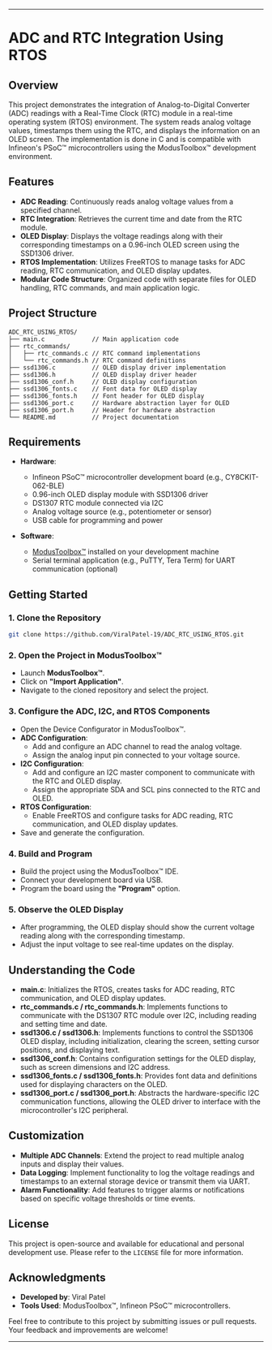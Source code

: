 
---

# ADC and RTC Integration Using RTOS

## Overview

This project demonstrates the integration of Analog-to-Digital Converter (ADC) readings with a Real-Time Clock (RTC) module in a real-time operating system (RTOS) environment. The system reads analog voltage values, timestamps them using the RTC, and displays the information on an OLED screen. The implementation is done in C and is compatible with Infineon's PSoC™ microcontrollers using the ModusToolbox™ development environment.

## Features

- **ADC Reading**: Continuously reads analog voltage values from a specified channel.
- **RTC Integration**: Retrieves the current time and date from the RTC module.
- **OLED Display**: Displays the voltage readings along with their corresponding timestamps on a 0.96-inch OLED screen using the SSD1306 driver.
- **RTOS Implementation**: Utilizes FreeRTOS to manage tasks for ADC reading, RTC communication, and OLED display updates.
- **Modular Code Structure**: Organized code with separate files for OLED handling, RTC commands, and main application logic.

## Project Structure

```
ADC_RTC_USING_RTOS/
├── main.c             // Main application code
├── rtc_commands/
│   ├── rtc_commands.c // RTC command implementations
│   └── rtc_commands.h // RTC command definitions
├── ssd1306.c          // OLED display driver implementation
├── ssd1306.h          // OLED display driver header
├── ssd1306_conf.h     // OLED display configuration
├── ssd1306_fonts.c    // Font data for OLED display
├── ssd1306_fonts.h    // Font header for OLED display
├── ssd1306_port.c     // Hardware abstraction layer for OLED
├── ssd1306_port.h     // Header for hardware abstraction
└── README.md          // Project documentation
```

## Requirements

- **Hardware**:
  - Infineon PSoC™ microcontroller development board (e.g., CY8CKIT-062-BLE)
  - 0.96-inch OLED display module with SSD1306 driver
  - DS1307 RTC module connected via I2C
  - Analog voltage source (e.g., potentiometer or sensor)
  - USB cable for programming and power

- **Software**:
  - [ModusToolbox™](https://www.infineon.com/cms/en/design-support/tools/sdk/modustoolbox-software/) installed on your development machine
  - Serial terminal application (e.g., PuTTY, Tera Term) for UART communication (optional)

## Getting Started

### 1. Clone the Repository

```bash
git clone https://github.com/ViralPatel-19/ADC_RTC_USING_RTOS.git
```

### 2. Open the Project in ModusToolbox™

- Launch **ModusToolbox™**.
- Click on **"Import Application"**.
- Navigate to the cloned repository and select the project.

### 3. Configure the ADC, I2C, and RTOS Components

- Open the Device Configurator in ModusToolbox™.
- **ADC Configuration**:
  - Add and configure an ADC channel to read the analog voltage.
  - Assign the analog input pin connected to your voltage source.
- **I2C Configuration**:
  - Add and configure an I2C master component to communicate with the RTC and OLED display.
  - Assign the appropriate SDA and SCL pins connected to the RTC and OLED.
- **RTOS Configuration**:
  - Enable FreeRTOS and configure tasks for ADC reading, RTC communication, and OLED display updates.
- Save and generate the configuration.

### 4. Build and Program

- Build the project using the ModusToolbox™ IDE.
- Connect your development board via USB.
- Program the board using the **"Program"** option.

### 5. Observe the OLED Display

- After programming, the OLED display should show the current voltage reading along with the corresponding timestamp.
- Adjust the input voltage to see real-time updates on the display.

## Understanding the Code

- **main.c**: Initializes the RTOS, creates tasks for ADC reading, RTC communication, and OLED display updates.
- **rtc_commands.c / rtc_commands.h**: Implements functions to communicate with the DS1307 RTC module over I2C, including reading and setting time and date.
- **ssd1306.c / ssd1306.h**: Implements functions to control the SSD1306 OLED display, including initialization, clearing the screen, setting cursor positions, and displaying text.
- **ssd1306_conf.h**: Contains configuration settings for the OLED display, such as screen dimensions and I2C address.
- **ssd1306_fonts.c / ssd1306_fonts.h**: Provides font data and definitions used for displaying characters on the OLED.
- **ssd1306_port.c / ssd1306_port.h**: Abstracts the hardware-specific I2C communication functions, allowing the OLED driver to interface with the microcontroller's I2C peripheral.

## Customization

- **Multiple ADC Channels**: Extend the project to read multiple analog inputs and display their values.
- **Data Logging**: Implement functionality to log the voltage readings and timestamps to an external storage device or transmit them via UART.
- **Alarm Functionality**: Add features to trigger alarms or notifications based on specific voltage thresholds or time events.

## License

This project is open-source and available for educational and personal development use. Please refer to the `LICENSE` file for more information.

## Acknowledgments

- **Developed by**: Viral Patel
- **Tools Used**: ModusToolbox™, Infineon PSoC™ microcontrollers.

Feel free to contribute to this project by submitting issues or pull requests. Your feedback and improvements are welcome!

--- 
